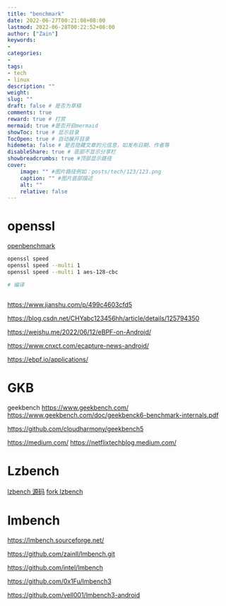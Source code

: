 ```yaml
---
title: "benchmark"
date: 2022-06-27T00:21:08+08:00
lastmod: 2022-06-28T00:22:52+08:00
author: ["Zain"]
keywords: 
- 
categories: 
- 
tags: 
- tech
- linux
description: ""
weight:
slug: ""
draft: false # 是否为草稿
comments: true
reward: true # 打赏
mermaid: true #是否开启mermaid
showToc: true # 显示目录
TocOpen: true # 自动展开目录
hidemeta: false # 是否隐藏文章的元信息，如发布日期、作者等
disableShare: true # 底部不显示分享栏
showbreadcrumbs: true #顶部显示路径
cover:
    image: "" #图片路径例如：posts/tech/123/123.png
    caption: "" #图片底部描述
    alt: ""
    relative: false
---
```



# openssl



[openbenchmark](https://openbenchmarking.org/test/pts/openssl-3.0.0)


```sh
openssl speed
openssl speed --multi 1
openssl speed --multi 1 aes-128-cbc

# 编译



```


https://www.jianshu.com/p/499c4603cfd5


https://blog.csdn.net/CHYabc123456hh/article/details/125794350












https://weishu.me/2022/06/12/eBPF-on-Android/







https://www.cnxct.com/ecapture-news-android/







https://ebpf.io/applications/



# GKB


geekbench
https://www.geekbench.com/
https://www.geekbench.com/doc/geekbenck6-benchmark-internals.pdf


https://github.com/cloudharmony/geekbench5


https://medium.com/
https://netflixtechblog.medium.com/



# Lzbench

[lzbench 源码](https://github.com/inikep/lzbench)
[fork lzbench](https://github.com/zainll/lzbench)



# lmbench

https://lmbench.sourceforge.net/

https://github.com/zainll/lmbench.git

https://github.com/intel/lmbench

https://github.com/0x1Fu/lmbench3


https://github.com/vell001/lmbench3-android





